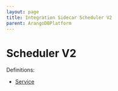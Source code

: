 ```yaml
---
layout: page
title: Integration Sidecar Scheduler V2
parent: ArangoDBPlatform
---
```


# Scheduler V2

Definitions:

- [Service](https://github.com/arangodb/kube-arangodb/blob/1.2.44/integrations/scheduler/v2/definition/definition.proto)


